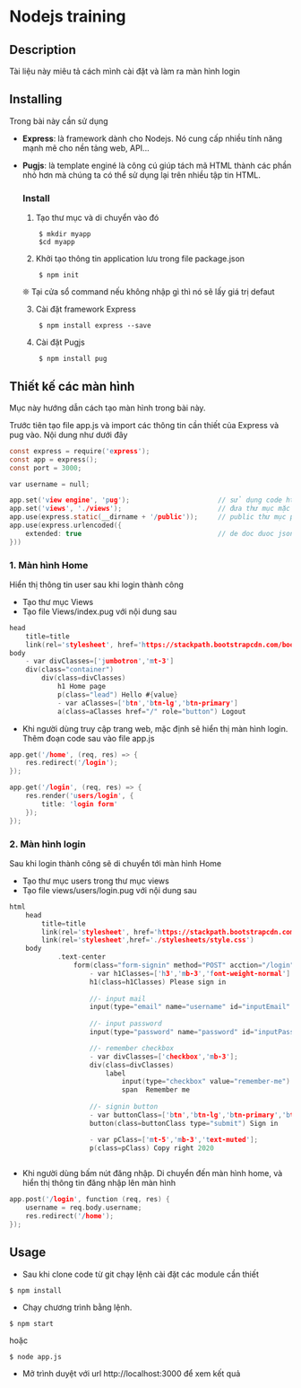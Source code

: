 # Nodejs training

## Description

Tài liệu này miêu tả cách mình cài đặt và làm ra màn hình login

## Installing
Trong bài này cần sử dụng 
- <strong>Express</strong>: là framework dành cho Nodejs. Nó cung cấp nhiều tính năng mạnh mẽ cho nền tảng web, API... 

- <strong>Pugjs</strong>: là template enginé là công cú giúp tách mã HTML thành các phần nhỏ hơn mà chúng ta có thể sử dụng lại trên nhiều tập tin HTML.

    ### Install
    1. Tạo thư mục và di chuyển vào đó
    ```
        $ mkdir myapp
        $cd myapp
    ``` 
    2. Khởi tạo thông tin application lưu trong file package.json
    ```
        $ npm init
    ``` 
    ❊ Tại cửa sổ command nếu không nhập gì thì nó sẽ lấy giá trị defaut
    
    3. Cài đặt framework Express
    ```
        $ npm install express --save
    ``` 

     4. Cài đặt Pugjs
    ```
        $ npm install pug
    ``` 

## Thiết kế các màn hình
Mục này hướng dẫn cách tạo màn hình trong bài này. 

Trước tiên tạo file app.js và import các thông tin cần thiết của Express và pug vào. Nội dung như dưới đây

```h
const express = require('express');
const app = express();
const port = 3000;

var username = null;

app.set('view engine', 'pug');                      // sử dụng code html theo pug
app.set('views', './views');                        // đưa thư mục mặc định về view
app.use(express.static(__dirname + '/public'));     // public thư mục public để có thể truy cập được các file như css, image
app.use(express.urlencoded({
    extended: true                                  // de doc duoc json request can import cai nay
}))
```

### 1. Màn hình Home
Hiển thị thông tin user sau khi login thành công
- Tạo thư mục Views
- Tạo file Views/index.pug với nội dung sau
```h
head
    title=title
    link(rel='stylesheet', href='https://stackpath.bootstrapcdn.com/bootstrap/4.1.3/css/bootstrap.min.css')
body
    - var divClasses=['jumbotron','mt-3']
    div(class="container")
        div(class=divClasses)
            h1 Home page
            p(class="lead") Hello #{value}
            - var aClasses=['btn','btn-lg','btn-primary']
            a(class=aClasses href="/" role="button") Logout
```

- Khi người dùng truy cập trang web, mặc định sẽ hiển thị màn hình login. Thêm đoạn code sau vào file app.js

```h
app.get('/home', (req, res) => {    
    res.redirect('/login');
});

app.get('/login', (req, res) => {
    res.render('users/login', {
        title: 'login form'
    });
});
```

### 2. Màn hình login
Sau khi login thành công sẽ di chuyển tới màn hình Home
- Tạo thư mục users trong thư mục views
- Tạo file views/users/login.pug với nội dung sau

```h
html
    head
        title=title
        link(rel='stylesheet', href='https://stackpath.bootstrapcdn.com/bootstrap/4.1.3/css/bootstrap.min.css')
        link(rel='stylesheet',href='./stylesheets/style.css')
    body
            .text-center
                form(class="form-signin" method="POST" acction="/login")
                    - var h1Classes=['h3','mb-3','font-weight-normal']
                    h1(class=h1Classes) Please sign in
                    
                    //- input mail
                    input(type="email" name="username" id="inputEmail" class="form-control" placeholder="Email address" required autofocus)
                    
                    //- input password
                    input(type="password" name="password" id="inputPassword" class="form-control" placeholder="password" required)

                    //- remember checkbox
                    - var divClasses=['checkbox','mb-3'];
                    div(class=divClasses)
                        label
                            input(type="checkbox" value="remember-me")
                            span  Remember me
                    
                    //- signin button
                    - var buttonClass=['btn','btn-lg','btn-primary','btn-block'];
                    button(class=buttonClass type="submit") Sign in

                    - var pClass=['mt-5','mb-3','text-muted'];
                    p(class=pClass) Copy right 2020
                    
```

- Khi người dùng bấm nút đăng nhập. Di chuyển đến màn hình home, và hiển thị thông tin đăng nhập lên màn hình

```h
app.post('/login', function (req, res) {
    username = req.body.username;
    res.redirect('/home');
});
```

## Usage
- Sau khi clone code từ git chạy lệnh cài đặt các module cần thiết

```
$ npm install
```
- Chạy chương trình bằng lệnh.
```
$ npm start
```
hoặc
```
$ node app.js
```

- Mở trình duyệt với url http://localhost:3000 để xem kết quả